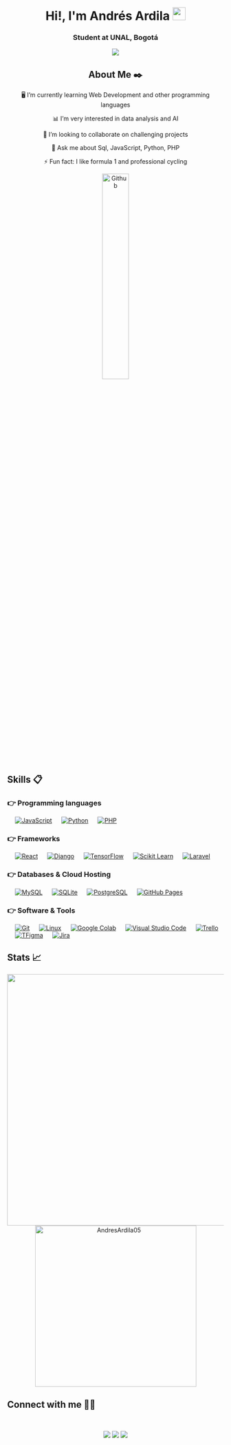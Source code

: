 <h1 align="center">Hi!, I'm Andrés Ardila <img src = "https://raw.githubusercontent.com/MartinHeinz/MartinHeinz/master/wave.gif" width = 30px></h1>
<h3 align="center">Student at UNAL, Bogotá</h3>

<p align="center">
  <a href="https://github.com/jaypavasiya"><img src="https://readme-typing-svg.herokuapp.com?lines=Computer+Systems+Engineering+Student;Junior+Developer;JavaScript%20|%20Angular%20|%20React%20|%20Python%20Enthusiast;Always%20learning%20new%20things&center=true&width=750&height=80&size=25"></a>
</p>

<h2 align="center"> About Me ✒️</h2>

<p align="center">
 🖥️ I’m currently learning Web Development and other programming languages
</p>
<p align="center">
 📊 I’m very interested in data analysis and AI
</p>
<p align="center">
 🎯 I’m looking to collaborate on challenging projects
</p>
<p align="center">
 💬 Ask me about Sql, JavaScript, Python, PHP
</p>
<p align="center">
 ⚡ Fun fact: I like formula 1 and professional cycling
</p>
<p align="center">
<img width="35%" align="center" alt="Github" src="https://media.baamboozle.com/uploads/images/291092/1648816661_1088861_gif-url.gif" />
</p>

<h2> Skills 📋</h2>

### 👉 Programming languages

<p align="left"> 
  
&emsp;
  <a href="https://developer.mozilla.org/es/docs/Web/JavaScript">
    <img alt="JavaScript" src="https://img.shields.io/badge/Javascript-FFD43B?style=for-the-badge&logo=javascript&logoColor=black"/></a>
&emsp;
<a href="https://python.org/">
    <img alt="Python" src="https://img.shields.io/badge/Python-FFD43B?style=for-the-badge&logo=python&logoColor=black"/></a>
  &emsp;
<a href="https://www.php.net/manual/es/intro-whatis.php">
    <img alt="PHP" src="https://img.shields.io/badge/PHP-787CB4?style=for-the-badge&logo=php&logoColor=white"/></a>

</p>

### 👉 Frameworks
<p align="left"> 
  &emsp;
  <a href="https://es.react.dev/" target="_blank"> 
    <img alt="React" src="https://img.shields.io/badge/React-0C9FCB?style=for-the-badge&logo=react&logoColor=white"/></a>
  &emsp;
  <a href="https://www.djangoproject.com/" target="_blank"> 
     <img alt="Django" src="https://img.shields.io/badge/Django-02569B?style=for-the-badge&logo=django&logoColor=white"></a>
  &emsp; 
  <a href="https://www.tensorflow.org/" target="_blank"> 
   <img alt="TensorFlow" src="https://img.shields.io/badge/TensorFlow-FF6F00?style=for-the-badge&logo=TensorFlow&logoColor=white"></a>   
  &emsp;
  <a href="https://scikit-learn.org/" target="_blank">
    <img alt="Scikit Learn" src="https://img.shields.io/badge/scikit_learn-F7931E?style=for-the-badge&logo=scikit-learn&logoColor=white"></a> 
  &emsp;
  <a href="https://laravel.com/" target="_blank"> 
    <img alt="Laravel" src="https://img.shields.io/badge/Laravel-F9322C?style=for-the-badge&logo=laravel&logoColor=white"/>
  </a>
</p>

### 👉 Databases & Cloud Hosting
<p align="left">
  &emsp;
    <a href="https://www.mysql.com/"><img alt="MySQL" src="https://img.shields.io/badge/MySQL-00000F?style=for-the-badge&logo=mysql&logoColor=white"></a>
  &emsp;
    <a href="https://www.sqlite.org/"><img alt="SQLite" src ="https://img.shields.io/badge/SQLite-07405E?style=for-the-badge&logo=sqlite&logoColor=white"/></a>
  &emsp;
    <a href="https://www.postgresql.org/"><img alt="PostgreSQL" src ="https://img.shields.io/badge/PostgreSQL-699ECA?style=for-the-badge&logo=postgresql&logoColor=black"></a>
  &emsp;
    <a href="https://www.github.com"><img alt="GitHub Pages" src="https://img.shields.io/badge/GitHub-100000?style=for-the-badge&logo=github&logoColor=white"></a>
 </p>

 ### 👉 Software & Tools
 
<p>
  &emsp;
    <a href="#"><img alt="Git" src="https://img.shields.io/badge/Git-F05032?style=for-the-badge&logo=git&logoColor=white"></a>
  &emsp;
    <a href="#"><img alt="Linux" src="https://img.shields.io/badge/Linux-FCC624?style=for-the-badge&logo=linux&logoColor=black"></a>
  &emsp;
    <a href="#"><img alt="Google Colab" src="https://img.shields.io/badge/Colab-F9AB00?style=for-the-badge&logo=googlecolab&color=525252"></a>
  &emsp;
    <a href="#"><img alt="Visual Studio Code" src="https://img.shields.io/badge/Visual_Studio_Code-0078D4?style=for-the-badge&logo=visual%20studio%20code&logoColor=white"></a>
  &emsp;
    <a href="#"><img alt="Trello" src="https://img.shields.io/badge/Trello-0052CC?style=for-the-badge&logo=trello&logoColor=white"></a>
  &emsp;
     <a href="#"><img alt="TFigma" src="https://img.shields.io/badge/Figma-F24E1E?style=for-the-badge&logo=figma&logoColor=white"></a>
  &emsp; <a href="#"><img alt="Jira" src="https://img.shields.io/badge/Jira-0052CC?style=for-the-badge&logo=Jira&logoColor=white"></a>
  &emsp;
    
</p>

<h2> Stats 📈</h2>

<div align="center">

<a href="https://github.com/AndresArdila05/">
  <img src="https://github-readme-stats.vercel.app/api?username=AndresArdila05&include_all_commits=true&count_private=true&show_icons=true&line_height=20&title_color=7A7ADB&icon_color=2234AE&text_color=D3D3D3&bg_color=0,000000,130F40" width="585"/>
  <img src="https://github-readme-stats.vercel.app/api/top-langs?username=AndresArdila05&show_icons=true&locale=en&layout=compact&line_height=20&title_color=7A7ADB&icon_color=2234AE&text_color=D3D3D3&bg_color=0,000000,130F40" width="375"  alt="AndresArdila05"/>

</a>
</div>

<h2> Connect with me 🤝🏻</h2>
<br>
<p align="center">
<a href=""><img src="https://img.shields.io/badge/-andresardila.com-3423A6?style=for-the-badge&logo=Google-Chrome&logoColor=white"/></a>
<a href="https://www.linkedin.com/in/andres-camilo-ardila-diaz-13a1162a5/"><img src="https://img.shields.io/badge/-Camilo%20Ardila%20Diaz-0077B5?style=for-the-badge&logo=Linkedin&logoColor=white"/></a>
<a href="mailto:anardilad@unal.edu.co"><img src="https://img.shields.io/badge/-anardilad@unal.edu.co-D14836?style=for-the-badge&logo=Gmail&logoColor=white"/></a>
</p>
